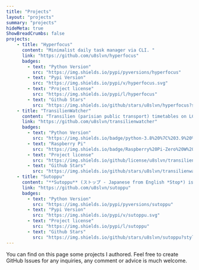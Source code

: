 ```yaml
---
title: "Projects"
layout: "projects"
summary: "projects"
hideMeta: true
ShowBreadCrumbs: false
projects:
    - title: "Hyperfocus"
      content: "Minimalist daily task manager via CLI. "
      link: "https://github.com/u8slvn/hyperfocus"
      badges:
        - text: "Python Version"
          src: "https://img.shields.io/pypi/pyversions/hyperfocus"
        - text: "Pypi Version"
          src: "https://img.shields.io/pypi/v/hyperfocus.svg"
        - text: "Project license"
          src: "https://img.shields.io/pypi/l/hyperfocus"
        - text: "Github Stars"
          src: "https://img.shields.io/github/stars/u8slvn/hyperfocus?style=social"
    - title: "TransilienWatcher"
      content: "Transilien (parisian public transport) timetables on LCD display."
      link: "https://github.com/u8slvn/transilienwatcher"
      badges:
        - text: "Python Version"
          src: "https://img.shields.io/badge/python-3.8%20%7C%203.9%20%7C%203.10-blue"
        - text: "Raspberry Pi"
          src: "https://img.shields.io/badge/Raspberry%20Pi-Zero%20W%20%7C%203%20B%2B-c51A4A?logo=raspberry-pi"
        - text: "Project license"
          src: "https://img.shields.io/github/license/u8slvn/transilienwatcher.svg"
        - text: "Github Stars"
          src: "https://img.shields.io/github/stars/u8slvn/transilienwatcher?style=social"
    - title: "Sutoppu"
      content: "**Sutoppu** (ストップ - Japanese from English *Stop*) is a simple python implementation of Specification pattern."
      link: "https://github.com/u8slvn/sutoppu"
      badges:
        - text: "Python Version"
          src: "https://img.shields.io/pypi/pyversions/sutoppu"
        - text: "Pypi Version"
          src: "https://img.shields.io/pypi/v/sutoppu.svg"
        - text: "Project license"
          src: "https://img.shields.io/pypi/l/sutoppu"
        - text: "Github Stars"
          src: "https://img.shields.io/github/stars/u8slvn/sutoppu?style=social"
---
```



You can find on this page some projects I authored. Feel free to create GitHub Issues for any inquiries, any comment or advice is much welcome.
